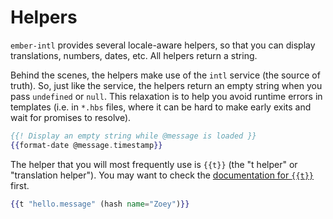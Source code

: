 # Helpers

`ember-intl` provides several locale-aware helpers, so that you can display translations, numbers, dates, etc. All helpers return a string.

Behind the scenes, the helpers make use of the `intl` service (the source of truth). So, just like the service, the helpers return an empty string when you pass `undefined` or `null`. This relaxation is to help you avoid runtime errors in templates (i.e. in `*.hbs` files, where it can be hard to make early exits and wait for promises to resolve).

```hbs
{{! Display an empty string while @message is loaded }}
{{format-date @message.timestamp}}
```

The helper that you will most frequently use is `{{t}}` (the "t helper" or "translation helper"). You may want to check the [documentation for `{{t}}`](./t) first.

```hbs
{{t "hello.message" (hash name="Zoey")}}
```
